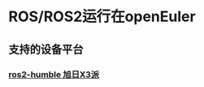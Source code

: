 # ROS/ROS2运行在openEuler

## 支持的设备平台
### [ros2-humble 旭日X3派](ros/ros2-humble/旭日x3派OE22安装ros2-humble.pdf)  
